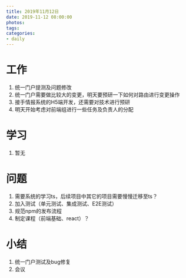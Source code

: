 ```yaml
---
title: 2019年11月12日
date: 2019-11-12 08:00:00
photos:
tags: 
categories:
- daily
---
```


# 工作

1. 统一门户提测及问题修改
2. 统一门户需要做比较大的变更，明天要预研一下如何对路由进行变更操作
3. 接手情报系统的H5端开发，还需要对技术进行预研
4. 明天开始考虑对前端组进行一些任务及负责人的分配

# 学习

1. 暂无

# 问题

1. 需要系统的学习ts，后续项目中其它的项目需要慢慢迁移至ts？
2. 加入测试（单元测试、集成测试、E2E测试）
3. 规范npm的发布流程
4. 制定课程（前端基础、react）？

# 小结

1. 统一门户测试及bug修复
2. 会议